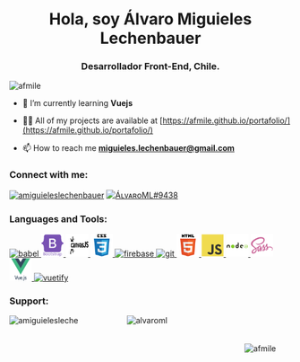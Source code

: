 <h1 align="center">Hola, soy Álvaro Miguieles Lechenbauer</h1>
<h3 align="center">Desarrollador Front-End, Chile.</h3>

<p align="left"> <img src="https://komarev.com/ghpvc/?username=afmile&label=Profile%20views&color=0e75b6&style=flat" alt="afmile" /> </p>

- 🌱 I’m currently learning **Vuejs**

- 👨‍💻 All of my projects are available at [https://afmile.github.io/portafolio/](https://afmile.github.io/portafolio/)

- 📫 How to reach me **miguieles.lechenbauer@gmail.com**

<h3 align="left">Connect with me:</h3>
<p align="left">
<a href="https://linkedin.com/in/amiguieleslechenbauer" target="blank"><img align="center" src="https://raw.githubusercontent.com/rahuldkjain/github-profile-readme-generator/master/src/images/icons/Social/linked-in-alt.svg" alt="amiguieleslechenbauer" height="30" width="40" /></a>
<a href="https://discord.gg/ÁʟᴠᴀʀᴏML#9438" target="blank"><img align="center" src="https://raw.githubusercontent.com/rahuldkjain/github-profile-readme-generator/master/src/images/icons/Social/discord.svg" alt="ÁʟᴠᴀʀᴏML#9438" height="30" width="40" /></a>
</p>

<h3 align="left">Languages and Tools:</h3>
<p align="left"> <a href="https://babeljs.io/" target="_blank" rel="noreferrer"> <img src="https://www.vectorlogo.zone/logos/babeljs/babeljs-icon.svg" alt="babel" width="40" height="40"/> </a> <a href="https://getbootstrap.com" target="_blank" rel="noreferrer"> <img src="https://raw.githubusercontent.com/devicons/devicon/master/icons/bootstrap/bootstrap-plain-wordmark.svg" alt="bootstrap" width="40" height="40"/> </a> <a href="https://canvasjs.com" target="_blank" rel="noreferrer"> <img src="https://raw.githubusercontent.com/Hardik0307/Hardik0307/master/assets/canvasjs-charts.svg" alt="canvasjs" width="40" height="40"/> </a> <a href="https://www.w3schools.com/css/" target="_blank" rel="noreferrer"> <img src="https://raw.githubusercontent.com/devicons/devicon/master/icons/css3/css3-original-wordmark.svg" alt="css3" width="40" height="40"/> </a> <a href="https://firebase.google.com/" target="_blank" rel="noreferrer"> <img src="https://www.vectorlogo.zone/logos/firebase/firebase-icon.svg" alt="firebase" width="40" height="40"/> </a> <a href="https://git-scm.com/" target="_blank" rel="noreferrer"> <img src="https://www.vectorlogo.zone/logos/git-scm/git-scm-icon.svg" alt="git" width="40" height="40"/> </a> <a href="https://www.w3.org/html/" target="_blank" rel="noreferrer"> <img src="https://raw.githubusercontent.com/devicons/devicon/master/icons/html5/html5-original-wordmark.svg" alt="html5" width="40" height="40"/> </a> <a href="https://developer.mozilla.org/en-US/docs/Web/JavaScript" target="_blank" rel="noreferrer"> <img src="https://raw.githubusercontent.com/devicons/devicon/master/icons/javascript/javascript-original.svg" alt="javascript" width="40" height="40"/> </a> <a href="https://nodejs.org" target="_blank" rel="noreferrer"> <img src="https://raw.githubusercontent.com/devicons/devicon/master/icons/nodejs/nodejs-original-wordmark.svg" alt="nodejs" width="40" height="40"/> </a> <a href="https://sass-lang.com" target="_blank" rel="noreferrer"> <img src="https://raw.githubusercontent.com/devicons/devicon/master/icons/sass/sass-original.svg" alt="sass" width="40" height="40"/> </a> <a href="https://vuejs.org/" target="_blank" rel="noreferrer"> <img src="https://raw.githubusercontent.com/devicons/devicon/master/icons/vuejs/vuejs-original-wordmark.svg" alt="vuejs" width="40" height="40"/> </a> <a href="https://vuetifyjs.com/en/" target="_blank" rel="noreferrer"> <img src="https://bestofjs.org/logos/vuetify.svg" alt="vuetify" width="40" height="40"/> </a> </p>

<h3 align="left">Support:</h3>
<p><a href="https://www.buymeacoffee.com/amiguielesleche"> <img align="left" src="https://cdn.buymeacoffee.com/buttons/v2/default-yellow.png" height="50" width="210" alt="amiguielesleche" /></a><a href="https://ko-fi.com/alvaroml"> <img align="left" src="https://cdn.ko-fi.com/cdn/kofi3.png?v=3" height="50" width="210" alt="alvaroml" /></a></p><br><br>

<p><img align="center" src="https://github-readme-stats.vercel.app/api/top-langs?username=afmile&show_icons=true&locale=en&layout=compact" alt="afmile" /></p>
